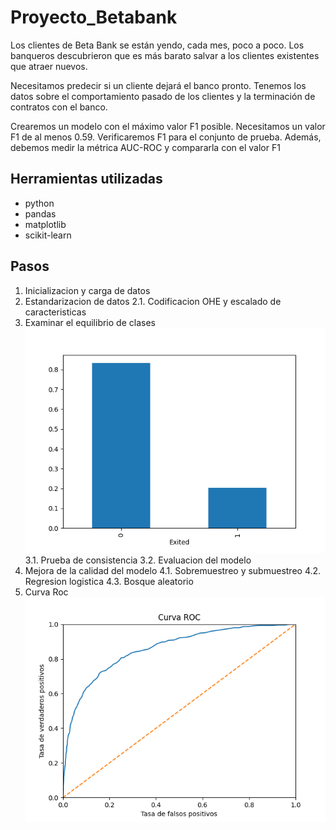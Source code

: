 # Proyecto_Betabank
Los clientes de Beta Bank se están yendo, cada mes, poco a poco. Los banqueros descubrieron que es más barato salvar a los clientes existentes que atraer nuevos.

Necesitamos predecir si un cliente dejará el banco pronto. Tenemos los datos sobre el comportamiento pasado de los clientes y la terminación de contratos con el banco.

Crearemos un modelo con el máximo valor F1 posible. Necesitamos un valor F1 de al menos 0.59. Verificaremos F1 para el conjunto de prueba. 
Además, debemos medir la métrica AUC-ROC y compararla con el valor F1

## Herramientas utilizadas
- python
- pandas
- matplotlib
- scikit-learn

## Pasos

1.  Inicializacion y carga de datos
2.  Estandarizacion de datos
2.1.  Codificacion OHE y escalado de caracteristicas
3.  Examinar el equilibrio de clases ![Examining class balance](Figuras/Figure_1.png)
3.1.  Prueba de consistencia
3.2.  Evaluacion del modelo
4.  Mejora de la calidad del modelo
4.1.  Sobremuestreo y submuestreo
4.2.  Regresion logistica
4.3.  Bosque aleatorio
5.  Curva Roc ![Roc curve](Figuras/Roc_curve.png)
